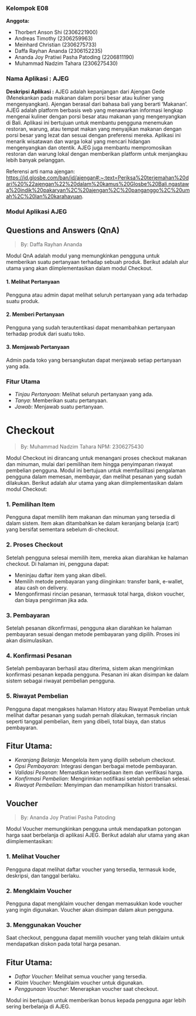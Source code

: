 ### Kelompok E08
**Anggota:**	
- Thorbert Anson Shi 		        (2306221900)
- Andreas Timothy 			        (2306259963)
- Meinhard Christian 		        (2306275733)
- Daffa Rayhan Ananda 		        (2306152235)
- Ananda Joy Pratiwi Pasha Patoding (2206811190)
- Muhammad Nadzim Tahara 		    (2306275430)

### Nama Aplikasi	: AJEG 
**Deskripsi Aplikasi	:** 
AJEG adalah kepanjangan dari Ajengan Gede (Menekankan pada makanan dalam porsi besar  atau kuliner yang mengenyangkan). Ajengan berasal dari bahasa bali yang berarti ‘Makanan’. AJEG adalah platform berbasis web yang menawarkan informasi lengkap mengenai kuliner dengan porsi besar atau makanan yang mengenyangkan di Bali. Aplikasi ini bertujuan untuk membantu pengguna menemukan restoran, warung, atau tempat makan yang menyajikan makanan dengan porsi besar yang lezat dan sesuai dengan preferensi mereka. Aplikasi ini menarik wisatawan dan warga lokal yang mencari hidangan mengenyangkan dan otentik. AJEG juga membantu mempromosikan restoran dan warung lokal dengan memberikan platform untuk menjangkau lebih banyak pelanggan.

Referensi arti nama ajengan: https://id.glosbe.com/ban/id/ajengan#:~:text=Periksa%20terjemahan%20dari%20%22ajengan%22%20dalam%20kamus%20Glosbe%20Bali,ngastawa%20indik%20pakaryan%2C%20ajengan%2C%20panganggo%2C%20umah%2C%20lan%20karahayuan.

### Modul Aplikasi AJEG
## Questions and Answers (QnA)
> By: Daffa Rayhan Ananda

Modul QnA adalah modul yang memungkinkan pengguna untuk memberikan suatu pertanyaan terhadap sebuah produk. Berikut adalah alur utama yang akan diimplementasikan dalam modul Checkout.

#### 1. Melihat Pertanyaan
Pengguna atau admin dapat melihat seluruh pertanyaan yang ada terhadap suatu produk. 

#### 2. Memberi Pertanyaan
Pengguna yang sudah terautentikasi dapat menambahkan pertanyaan terhadap produk dari suatu toko.

#### 3. Memjawab Pertanyaan
 Admin pada toko yang bersangkutan dapat menjawab setiap pertanyaan yang ada.

### Fitur Utama
- *Tinjau Pertanyaan*: Melihat seluruh pertanyaan yang ada.
- *Tanya*: Memberikan suatu pertanyaan.
- *Jawab*: Menjawab suatu pertanyaan.

# Checkout
> By: Muhammad Nadzim Tahara
> NPM: 2306275430

Modul Checkout ini dirancang untuk menangani proses checkout makanan dan minuman, mulai dari pemilihan item hingga penyimpanan riwayat pembelian pengguna. Modul ini bertujuan untuk memfasilitasi pengalaman pengguna dalam memesan, membayar, dan melihat pesanan yang sudah dilakukan. Berikut adalah alur utama yang akan diimplementasikan dalam modul Checkout:

###  1. Pemilihan Item
Pengguna dapat memilih item makanan dan minuman yang tersedia di dalam sistem. Item akan ditambahkan ke dalam keranjang belanja (cart) yang bersifat sementara sebelum di-checkout.

### 2. Proses Checkout
Setelah pengguna selesai memilih item, mereka akan diarahkan ke halaman checkout. Di halaman ini, pengguna dapat:

- Meninjau daftar item yang akan dibeli.
- Memilih metode pembayaran yang diinginkan: transfer bank, e-wallet, atau cash on delivery.
- Mengonfirmasi rincian pesanan, termasuk total harga, diskon voucher, dan biaya pengiriman jika ada.

### 3. Pembayaran
Setelah pesanan dikonfirmasi, pengguna akan diarahkan ke halaman pembayaran sesuai dengan metode pembayaran yang dipilih. Proses ini akan disimulasikan.

### 4. Konfirmasi Pesanan
Setelah pembayaran berhasil atau diterima, sistem akan mengirimkan konfirmasi pesanan kepada pengguna. Pesanan ini akan disimpan ke dalam sistem sebagai riwayat pembelian pengguna.

### 5. Riwayat Pembelian
Pengguna dapat mengakses halaman History atau Riwayat Pembelian untuk melihat daftar pesanan yang sudah pernah dilakukan, termasuk rincian seperti tanggal pembelian, item yang dibeli, total biaya, dan status pembayaran.

## Fitur Utama:
- *Keranjang Belanja*: Mengelola item yang dipilih sebelum checkout.
- *Opsi Pembayaran*: Integrasi dengan berbagai metode pembayaran.
- *Validasi Pesanan*: Memastikan ketersediaan item dan verifikasi harga.
- *Konfirmasi Pembelian*: Mengirimkan notifikasi setelah pembelian selesai.
- *Riwayat Pembelian*: Menyimpan dan menampilkan histori transaksi.

## Voucher
> By: Ananda Joy Pratiwi Pasha Patoding

Modul Voucher memungkinkan pengguna untuk mendapatkan potongan harga saat berbelanja di aplikasi AJEG. Berikut adalah alur utama yang akan diimplementasikan:

### 1. Melihat Voucher
Pengguna dapat melihat daftar voucher yang tersedia, termasuk kode, deskripsi, dan tanggal berlaku.

### 2. Mengklaim Voucher
Pengguna dapat mengklaim voucher dengan memasukkan kode voucher yang ingin digunakan. Voucher akan disimpan dalam akun pengguna.

### 3. Menggunakan Voucher
Saat checkout, pengguna dapat memilih voucher yang telah diklaim untuk mendapatkan diskon pada total harga pesanan.

## Fitur Utama:
- *Daftar Voucher*: Melihat semua voucher yang tersedia.
- *Klaim Voucher*: Mengklaim voucher untuk digunakan.
- *Penggunaan Voucher*: Menerapkan voucher saat checkout.

Modul ini bertujuan untuk memberikan bonus kepada pengguna agar lebih sering berbelanja di AJEG.